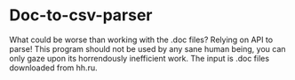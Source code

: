 # Doc-to-csv-parser
What could be worse than working with the .doc files? Relying on API to parse! 
This program should not be used by any sane human being, you can only gaze upon its horrendously inefficient work.
The input is .doc files downloaded from hh.ru. 
